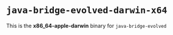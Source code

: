 # `java-bridge-evolved-darwin-x64`

This is the **x86_64-apple-darwin** binary for `java-bridge-evolved`
